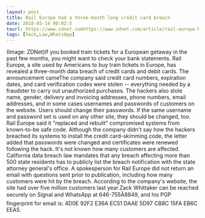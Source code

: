 ```yaml
---
layout: post
title: Rail Europe had a three-month long credit card breach
date: 2018-05-14 00:02:5
tourl: https://www.zdnet.comhttps://www.zdnet.com/article/rail-europe-had-a-three-month-long-credit-card-breach/
tags: [hack,Law,WhatsApp]
---
```

(Image: ZDNet)If you booked train tickets for a European getaway in the past few months, you might want to check your bank statements. Rail Europe, a site used by Americans to buy train tickets in Europe, has revealed a three-month data breach of credit cards and debit cards. The announcement cameThe company said credit card numbers, expiration dates, and card verification codes were stolen -- everything needed by a fraudster to carry out unauthorized purchases. The hackers also stole name, gender, delivery and invoicing addresses, phone numbers, email addresses, and in some cases usernames and passwords of customers on the website. Users should change their passwords. If the same username and password set is used on any other site, they should be changed, too. Rail Europe said it "replaced and rebuilt" compromised systems from known-to-be safe code. Although the company didn't say how the hackers breached its systems to install the credit card-skimming code, the letter added that passwords were changed and certificates were renewed following the hack. It's not known how many customers are affected. California data breach law mandates that any breach affecting more than 500 state residents has to publicly list the breach notification with the state attorney general's office. A spokesperson for Rail Europe did not return an email with questions sent prior to publication, including how many customers were hit by the breach. According to the company's website, the site had over five million customers last year.Zack Whittaker can be reached securely on Signal and WhatsApp at 646-755Â8849, and his PGP fingerprint for email is: 4D0E 92F2 E36A EC51 DAAE 5D97 CB8C 15FA EB6C EEA5.